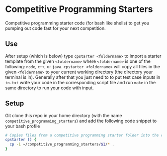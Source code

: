 # Competitive Programming Starters

Competitive programming starter code (for bash like shells) to get you pumping out code fast for your next competition.

## Use

After setup (which is below) type `cpstarter <foldername>` to import a starter template from the given `<foldername>` where `<foldername>` is one of the following: `node`, `c++`, or `java`. `cpstarter <foldername>` will copy all files in the given `<foldername>` to your current working directory (the directory your terminal is in). Generally after that you just need to to put test case inputs in `in.txt` write your code in the corresponding script file and run `make` in the same directory to run your code with input.


## Setup

Git clone this repo in your home directory (with the name `competitive_programming_starters`) and add the following code snippet to your bash profile

```bash
# Copies files from a competitive programming starter folder into the current working directory.
cpstarter () {
  cp -i ~/competitive_programming_starters/$1/* .
}
```
